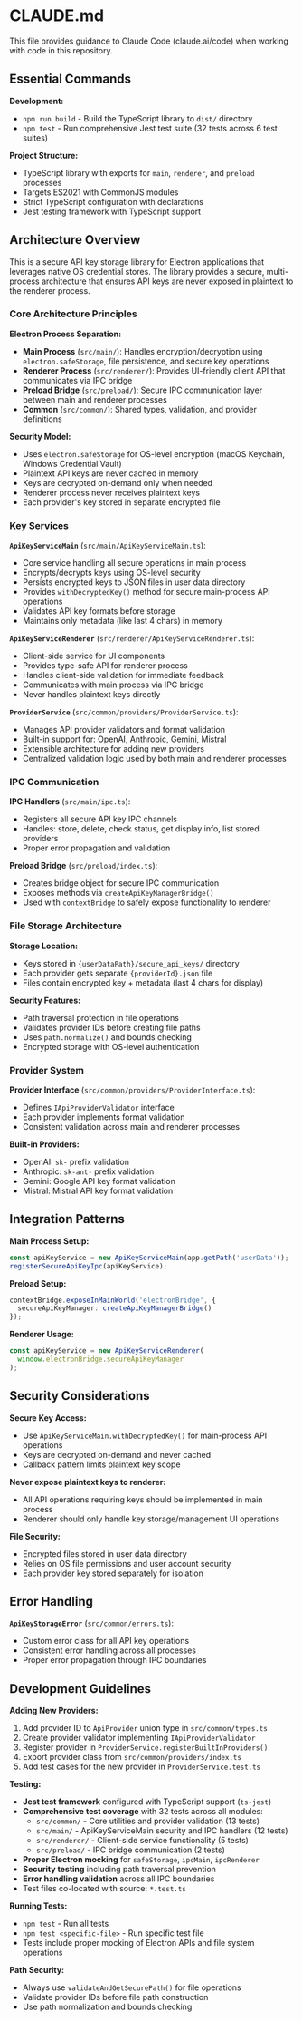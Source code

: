 # CLAUDE.md

This file provides guidance to Claude Code (claude.ai/code) when working with code in this repository.

## Essential Commands

**Development:**
- `npm run build` - Build the TypeScript library to `dist/` directory
- `npm test` - Run comprehensive Jest test suite (32 tests across 6 test suites)

**Project Structure:**
- TypeScript library with exports for `main`, `renderer`, and `preload` processes
- Targets ES2021 with CommonJS modules
- Strict TypeScript configuration with declarations
- Jest testing framework with TypeScript support

## Architecture Overview

This is a secure API key storage library for Electron applications that leverages native OS credential stores. The library provides a secure, multi-process architecture that ensures API keys are never exposed in plaintext to the renderer process.

### Core Architecture Principles

**Electron Process Separation:**
- **Main Process** (`src/main/`): Handles encryption/decryption using `electron.safeStorage`, file persistence, and secure key operations
- **Renderer Process** (`src/renderer/`): Provides UI-friendly client API that communicates via IPC bridge
- **Preload Bridge** (`src/preload/`): Secure IPC communication layer between main and renderer processes
- **Common** (`src/common/`): Shared types, validation, and provider definitions

**Security Model:**
- Uses `electron.safeStorage` for OS-level encryption (macOS Keychain, Windows Credential Vault)
- Plaintext API keys are never cached in memory
- Keys are decrypted on-demand only when needed
- Renderer process never receives plaintext keys
- Each provider's key stored in separate encrypted file

### Key Services

**`ApiKeyServiceMain`** (`src/main/ApiKeyServiceMain.ts`):
- Core service handling all secure operations in main process
- Encrypts/decrypts keys using OS-level security
- Persists encrypted keys to JSON files in user data directory
- Provides `withDecryptedKey()` method for secure main-process API operations
- Validates API key formats before storage
- Maintains only metadata (like last 4 chars) in memory

**`ApiKeyServiceRenderer`** (`src/renderer/ApiKeyServiceRenderer.ts`):
- Client-side service for UI components
- Provides type-safe API for renderer process
- Handles client-side validation for immediate feedback
- Communicates with main process via IPC bridge
- Never handles plaintext keys directly

**`ProviderService`** (`src/common/providers/ProviderService.ts`):
- Manages API provider validators and format validation
- Built-in support for: OpenAI, Anthropic, Gemini, Mistral
- Extensible architecture for adding new providers
- Centralized validation logic used by both main and renderer processes

### IPC Communication

**IPC Handlers** (`src/main/ipc.ts`):
- Registers all secure API key IPC channels
- Handles: store, delete, check status, get display info, list stored providers
- Proper error propagation and validation

**Preload Bridge** (`src/preload/index.ts`):
- Creates bridge object for secure IPC communication
- Exposes methods via `createApiKeyManagerBridge()`
- Used with `contextBridge` to safely expose functionality to renderer

### File Storage Architecture

**Storage Location:**
- Keys stored in `{userDataPath}/secure_api_keys/` directory
- Each provider gets separate `{providerId}.json` file
- Files contain encrypted key + metadata (last 4 chars for display)

**Security Features:**
- Path traversal protection in file operations
- Validates provider IDs before creating file paths
- Uses `path.normalize()` and bounds checking
- Encrypted storage with OS-level authentication

### Provider System

**Provider Interface** (`src/common/providers/ProviderInterface.ts`):
- Defines `IApiProviderValidator` interface
- Each provider implements format validation
- Consistent validation across main and renderer processes

**Built-in Providers:**
- OpenAI: `sk-` prefix validation
- Anthropic: `sk-ant-` prefix validation  
- Gemini: Google API key format validation
- Mistral: Mistral API key format validation

## Integration Patterns

**Main Process Setup:**
```typescript
const apiKeyService = new ApiKeyServiceMain(app.getPath('userData'));
registerSecureApiKeyIpc(apiKeyService);
```

**Preload Setup:**
```typescript
contextBridge.exposeInMainWorld('electronBridge', {
  secureApiKeyManager: createApiKeyManagerBridge()
});
```

**Renderer Usage:**
```typescript
const apiKeyService = new ApiKeyServiceRenderer(
  window.electronBridge.secureApiKeyManager
);
```

## Security Considerations

**Secure Key Access:**
- Use `ApiKeyServiceMain.withDecryptedKey()` for main-process API operations
- Keys are decrypted on-demand and never cached
- Callback pattern limits plaintext key scope

**Never expose plaintext keys to renderer:**
- All API operations requiring keys should be implemented in main process
- Renderer should only handle key storage/management UI operations

**File Security:**
- Encrypted files stored in user data directory
- Relies on OS file permissions and user account security
- Each provider key stored separately for isolation

## Error Handling

**`ApiKeyStorageError`** (`src/common/errors.ts`):
- Custom error class for all API key operations
- Consistent error handling across all processes
- Proper error propagation through IPC boundaries

## Development Guidelines

**Adding New Providers:**
1. Add provider ID to `ApiProvider` union type in `src/common/types.ts`
2. Create provider validator implementing `IApiProviderValidator`
3. Register provider in `ProviderService.registerBuiltInProviders()`
4. Export provider class from `src/common/providers/index.ts`
5. Add test cases for the new provider in `ProviderService.test.ts`

**Testing:**
- **Jest test framework** configured with TypeScript support (`ts-jest`)
- **Comprehensive test coverage** with 32 tests across all modules:
  - `src/common/` - Core utilities and provider validation (13 tests)
  - `src/main/` - ApiKeyServiceMain security and IPC handlers (12 tests) 
  - `src/renderer/` - Client-side service functionality (5 tests)
  - `src/preload/` - IPC bridge communication (2 tests)
- **Proper Electron mocking** for `safeStorage`, `ipcMain`, `ipcRenderer`
- **Security testing** including path traversal prevention
- **Error handling validation** across all IPC boundaries
- Test files co-located with source: `*.test.ts`

**Running Tests:**
- `npm test` - Run all tests
- `npm test <specific-file>` - Run specific test file
- Tests include proper mocking of Electron APIs and file system operations

**Path Security:**
- Always use `validateAndGetSecurePath()` for file operations
- Validate provider IDs before file path construction
- Use path normalization and bounds checking